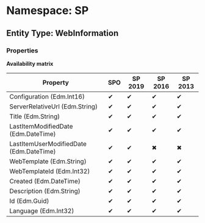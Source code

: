 # Namespace: SP
## Entity Type: WebInformation

### Properties

**Availability matrix**

Property | SPO | SP 2019 | SP 2016 | SP 2013
----------|-----|---------|---------|--------
Configuration (Edm.Int16) | ✔ | ✔ | ✔ | ✔
ServerRelativeUrl (Edm.String) | ✔ | ✔ | ✔ | ✔
Title (Edm.String) | ✔ | ✔ | ✔ | ✔
LastItemModifiedDate (Edm.DateTime) | ✔ | ✔ | ✔ | ✔
LastItemUserModifiedDate (Edm.DateTime) | ✔ | ✔ | ✖ | ✖
WebTemplate (Edm.String) | ✔ | ✔ | ✔ | ✔
WebTemplateId (Edm.Int32) | ✔ | ✔ | ✔ | ✔
Created (Edm.DateTime) | ✔ | ✔ | ✔ | ✔
Description (Edm.String) | ✔ | ✔ | ✔ | ✔
Id (Edm.Guid) | ✔ | ✔ | ✔ | ✔
Language (Edm.Int32) | ✔ | ✔ | ✔ | ✔

